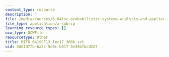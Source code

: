 ```yaml
---
content_type: resource
description: ''
file: /media/courses/6-041sc-probabilistic-systems-analysis-and-applied-probability-fall-2013/3dd1d7fbba245d0cb8175e39bfbcd2d7_MIT6_041SCF13_lec17_300k.vtt
file_type: application/x-subrip
learning_resource_types: []
ocw_type: OCWFile
resourcetype: Other
title: MIT6_041SCF13_lec17_300k.srt
uid: 3dd1d7fb-ba24-5d0c-b817-5e39bfbcd2d7
---
```

